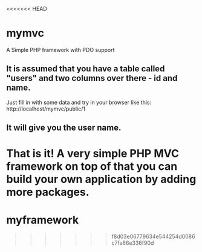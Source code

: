 <<<<<<< HEAD
# mymvc
A Simple PHP framework with PDO support
## It is assumed that you have a table called "users" and two columns over there - id and name.
Just fill in with some data and try in your browser like this:
http://localhost/mymvc/public/1
## It will give you the user name.
That is it!
A very simple PHP MVC framework on top of that you can build your own application by adding more packages.
=======
# myframework
>>>>>>> f8d03e06779634e544254d0086c7fa86e336f90d
